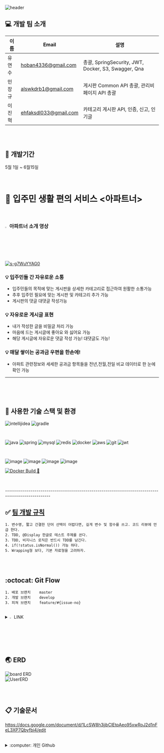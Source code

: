 ![header](https://capsule-render.vercel.app/api?type=wave&color=auto&height=300&section=header&text=WELCOME%20readme&fontSize=90)

## :computer: 개발 팀 소개
|이름|Email|설명|
|------|---|---|
|유연수|hoban4336@gmail.com|총괄, SpringSecurity, JWT, Docker, S3, Swagger, Qna |
|민장규|alswkdrb1@gmail.com|게시판 Common API 총괄, 관리비 페이지 API 총괄 |
|이진혁|ehfaksdl033@gmail.com|카테고리 게시판 API, 인증, 신고, 인기글 |
<br>
<br>

## :calendar: 개발기간 
5월 1일 ~ 6월15일
<br>
<br>
<br>

# :office: 입주민 생활 편의 서비스 <아파트너>

<a > 
    <h3><img src="https://raw.githubusercontent.com/Tarikul-Islam-Anik/Animated-Fluent-Emojis/master/Emojis/Hand%20gestures/Eyes.png" alt="Eyes" width="2%" /> 아파트너 소개 영상 </h3>
</a>
    <br>
    [![s-g7WuYYAG0](https://img.youtube.com/vi/s-g7WuYYAG0/0.jpg)](https://youtu.be/s-g7WuYYAG0)

### :bulb: 입주민들 간 자유로운 소통
* 입주민들의 목적에 맞는 게시판을 상세한 카테고리로 접근하여 원활한 소통가능
* 추후 입주민 필요에 맞는 게시판 및 카테고리 추가 가능
* 게시판의 댓글 대댓글 작성가능

### :bulb: 자유로운 게시글 표현
* 내가 작성한 글을 비밀글 처리 가능
* 마음에 드는 게시글에 좋아요 와 싫어요 가능
* 해당 게시글에 자유로운 댓글 작성 가능! 대댓글도 가능!

### :bulb: 매달 쌓이는 공과금 우편을 한손에!
* 아파트 관련정보와 세세한 공과금 항목들을 전년,전월,전일 비교 데이터로 한 눈에 확인 가능
-----------------------------------------------------------------------------------------------
<br>
<br>
<br>


## :hammer: 사용한 기술 스택 및 환경
![intellijidea](https://github.com/fastcampus-711/backend/assets/116715346/d2763cc1-b70e-45e5-8878-89c252c7e271)
![gradle](https://github.com/fastcampus-711/backend/assets/116715346/f2c528ab-ce98-4bbd-a6b1-4313b34879a8)


<br>

![java](https://img.shields.io/badge/Java-ED8B00?style=for-the-badge&logo=openjdk&logoColor=white)
![spring](https://img.shields.io/badge/Spring-6DB33F?style=for-the-badge&logo=spring&logoColor=white)
![mysql](https://img.shields.io/badge/MySQL-005C84?style=for-the-badge&logo=mysql&logoColor=white)
![redis](https://img.shields.io/badge/redis-%23DD0031.svg?&style=for-the-badge&logo=redis&logoColor=white)
![docker](https://img.shields.io/badge/docker-%230db7ed.svg?style=for-the-badge&logo=docker&logoColor=white)
![aws](https://img.shields.io/badge/Amazon_AWS-FF9900?style=for-the-badge&logo=amazonaws&logoColor=white)
![git](https://img.shields.io/badge/Github-999999?style=for-the-badge&logo=github&logoColor=white)
![jwt](https://github.com/fastcampus-711/backend/assets/116715346/524ed8d8-bc6b-4292-b5e9-b9f0561725e4)

<br>

![image](https://github.com/fastcampus-711/backend/assets/116715346/02710b90-09cf-4ce8-aa6f-e73173f16ed9)
![image](https://github.com/fastcampus-711/backend/assets/116715346/5d4b4c7b-3b8c-41fb-9c9b-7e518864a041)
![image](https://github.com/fastcampus-711/backend/assets/116715346/5969082d-fd88-4e47-bfd5-6e95d5c97c9a)
![image](https://github.com/fastcampus-711/backend/assets/116715346/4ed711ff-58eb-49a6-a410-1bbdb3f877ff)

[![Docker Build 🚀](https://github.com/fastcampus-711/backend/actions/workflows/build.yaml/badge.svg)](https://github.com/fastcampus-711/backend/actions/workflows/build.yaml) 

<br>
<br>
-----------------------------------------------------------------------------------------------------

## :white_check_mark: [팀 개발 규칙](https://github.com/fastcampus-711/backend/wiki/Spring-Convention)
    1. 변수명, 짧고 간결한 단어 선택이 어렵다면, 길게 변수 및 함수를 쓰고. 코드 리뷰에 언급 한다.
    2. TDD, @Display 한글로 테스트 주제를 쓴다.
    3. TDD, 비지니스 로직은 반드시 TDD를 남긴다.
    4. if(!status.isNormal()) 가능 하다.
    5. Wrapping형 보다, 기본 자료형을 고려하자.
<br>
<br>

## :octocat: Git Flow
    1. 배포 브랜치    master
    2. 개발 브랜치    develop
    3. 피쳐 브랜치    feature/#{issue-no}

<br>

<details>
    <summary>
          <img src="https://raw.githubusercontent.com/Tarikul-Islam-Anik/Animated-Fluent-Emojis/master/Emojis/Hand%20gestures/Eyes.png" alt="Eyes" width="2%" /> LINK
    </summary>
        <div markdown="1">
            
 [API문서](https://docs.google.com/document/d/1LcSW8h3jjbClEtpAeo95xwRoJ2d1nFeL3XP7Qbyfbi4/edit#heading=h.k9wwgxxq9z3k) 
                <br>
            [FIGMA](https://www.figma.com/design/vYdE7q4wdbdNTgpf7w07ep/%ED%8C%8C%EC%9D%B4%EB%84%90_7%EC%A1%B0-%ED%94%BC%EA%B7%B8%EB%A7%88?node-id=37-3&t=B7ypkS7erlHYCbr3-0) 
                <br>
            [SWAGGER]()
                <br>
            [APARTNER](https://demo3.aptner.com)
        </div>
</details>
<br>



## :earth_asia: ERD

![board ERD](https://github.com/fastcampus-711/backend/assets/116715346/6cbf4b36-0b64-4b61-a214-c7fd55c533c0)
<br>
![UserERD](https://github.com/fastcampus-711/backend/assets/116715346/a65af732-1b73-475b-b1b2-4e8f55e7a15b)

<br>
<br>

## :clipboard: 기술문서 
https://docs.google.com/document/d/1LcSW8h3jjbClEtpAeo95xwRoJ2d1nFeL3XP7Qbyfbi4/edit

<br>

<details>
<summary>
       :computer: 개인 Github
</summary>
   유연수 <br>
    민장규 <br>
    이진혁
</details>
